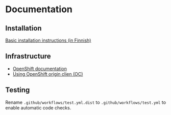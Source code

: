 # Documentation

## Installation

[Basic installation instructions (in Finnish)](/documentation/installation.md)

## Infrastructure

- [OpenShift documentation](/documentation/openshift.md)
- [Using OpenShift origin clien (OC)](/documentation/openshift-oc.md)

## Testing

Rename `.github/workflows/test.yml.dist` to `.github/workflows/test.yml` to enable automatic code checks.
